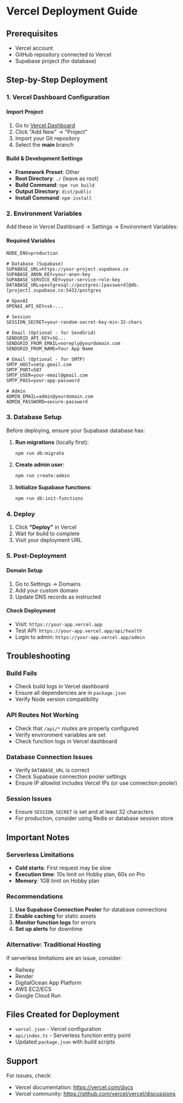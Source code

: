 # Vercel Deployment Guide

## Prerequisites
- Vercel account
- GitHub repository connected to Vercel
- Supabase project (for database)

## Step-by-Step Deployment

### 1. **Vercel Dashboard Configuration**

#### Import Project
1. Go to [Vercel Dashboard](https://vercel.com/dashboard)
2. Click "Add New" → "Project"
3. Import your Git repository
4. Select the **main** branch

#### Build & Development Settings
- **Framework Preset**: Other
- **Root Directory**: `./` (leave as root)
- **Build Command**: `npm run build`
- **Output Directory**: `dist/public`
- **Install Command**: `npm install`

### 2. **Environment Variables**

Add these in Vercel Dashboard → Settings → Environment Variables:

#### Required Variables
```
NODE_ENV=production

# Database (Supabase)
SUPABASE_URL=https://your-project.supabase.co
SUPABASE_ANON_KEY=your-anon-key
SUPABASE_SERVICE_KEY=your-service-role-key
DATABASE_URL=postgresql://postgres:[password]@db.[project].supabase.co:5432/postgres

# OpenAI
OPENAI_API_KEY=sk-...

# Session
SESSION_SECRET=your-random-secret-key-min-32-chars

# Email (Optional - for SendGrid)
SENDGRID_API_KEY=SG...
SENDGRID_FROM_EMAIL=noreply@yourdomain.com
SENDGRID_FROM_NAME=Your App Name

# Email (Optional - for SMTP)
SMTP_HOST=smtp.gmail.com
SMTP_PORT=587
SMTP_USER=your-email@gmail.com
SMTP_PASS=your-app-password

# Admin
ADMIN_EMAIL=admin@yourdomain.com
ADMIN_PASSWORD=secure-password
```

### 3. **Database Setup**

Before deploying, ensure your Supabase database has:

1. **Run migrations** (locally first):
   ```bash
   npm run db:migrate
   ```

2. **Create admin user**:
   ```bash
   npm run create:admin
   ```

3. **Initialize Supabase functions**:
   ```bash
   npm run db:init-functions
   ```

### 4. **Deploy**

1. Click **"Deploy"** in Vercel
2. Wait for build to complete
3. Visit your deployment URL

### 5. **Post-Deployment**

#### Domain Setup
1. Go to Settings → Domains
2. Add your custom domain
3. Update DNS records as instructed

#### Check Deployment
- Visit: `https://your-app.vercel.app`
- Test API: `https://your-app.vercel.app/api/health`
- Login to admin: `https://your-app.vercel.app/admin`

## Troubleshooting

### Build Fails
- Check build logs in Vercel dashboard
- Ensure all dependencies are in `package.json`
- Verify Node version compatibility

### API Routes Not Working
- Check that `/api/*` routes are properly configured
- Verify environment variables are set
- Check function logs in Vercel dashboard

### Database Connection Issues
- Verify `DATABASE_URL` is correct
- Check Supabase connection pooler settings
- Ensure IP allowlist includes Vercel IPs (or use connection pooler)

### Session Issues
- Ensure `SESSION_SECRET` is set and at least 32 characters
- For production, consider using Redis or database session store

## Important Notes

### Serverless Limitations
- **Cold starts**: First request may be slow
- **Execution time**: 10s limit on Hobby plan, 60s on Pro
- **Memory**: 1GB limit on Hobby plan

### Recommendations
1. **Use Supabase Connection Pooler** for database connections
2. **Enable caching** for static assets
3. **Monitor function logs** for errors
4. **Set up alerts** for downtime

### Alternative: Traditional Hosting
If serverless limitations are an issue, consider:
- Railway
- Render
- DigitalOcean App Platform
- AWS EC2/ECS
- Google Cloud Run

## Files Created for Deployment
- `vercel.json` - Vercel configuration
- `api/index.ts` - Serverless function entry point
- Updated `package.json` with build scripts

## Support
For issues, check:
- Vercel documentation: https://vercel.com/docs
- Vercel community: https://github.com/vercel/vercel/discussions
